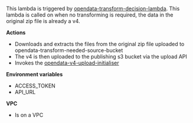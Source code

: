 This lambda is triggered by [opendata-transform-decision-lambda](https://github.com/ONS-OpenData/dp-opendata-upload/blob/main/opendata-transform-decision-lambda). This lambda is called on when no transforming is required, the data in the original zip file is already a v4.

**Actions**
- Downloads and extracts the files from the original zip file uploaded to opendata-transform-needed-source-bucket
- The v4 is then uploaded to the publishing s3 bucket via the upload API
- Invokes the [opendata-v4-upload-initialiser](https://github.com/ONS-OpenData/dp-opendata-upload/blob/main/opendata-v4-upload-initialiser)

**Environment variables**
- ACCESS_TOKEN 
- API_URL

**VPC**
- Is on a VPC
